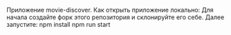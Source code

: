 Приложение movie-discover.
Как открыть приложение локально:
Для начала создайте форк этого репозитория и склонируйте его себе.
Далее запустите:
  npm install
  npm run start
